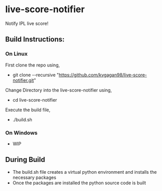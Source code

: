 # live-score-notifier
Notify IPL live score!

## Build Instructions:

### On Linux
First clone the repo using,
* git clone --recursive "https://github.com/kvgagan98/live-score-notifier.git"

Change Directory into the live-score-notifier using,
* cd live-score-notifier

Execute the build file,
* ./build.sh

### On Windows

* WIP
## During Build

* The build.sh file creates a virtual python environment and installs the necessary packages
* Once the packages are installed the python source code is built
